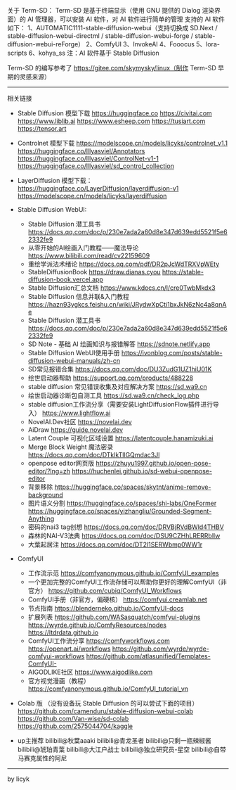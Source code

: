 关于 Term-SD：
Term-SD 是基于终端显示（使用 GNU 提供的 Dialog 渲染界面）的 AI 管理器，可以安装 AI 软件，对 AI 软件进行简单的管理
支持的 AI 软件如下：
1、AUTOMATIC1111-stable-diffusion-webui（支持切换成 SD.Next / stable-diffusion-webui-directml / stable-diffusion-webui-forge / stable-diffusion-webui-reForge）
2、ComfyUI
3、InvokeAI
4、Fooocus
5、lora-scripts
6、kohya_ss
注：AI 软件基于 Stable Diffusion

Term-SD 的编写参考了 https://gitee.com/skymysky/linux（制作 Term-SD 早期的灵感来源）

-----------------------------

相关链接
- Stable Diffusion 模型下载 
    https://huggingface.co
    https://civitai.com
    https://www.liblib.ai
    https://www.esheep.com
    https://tusiart.com
    https://tensor.art
- Controlnet 模型下载
    https://modelscope.cn/models/licyks/controlnet_v1.1
    https://huggingface.co/lllyasviel/Annotators
    https://huggingface.co/lllyasviel/ControlNet-v1-1
    https://huggingface.co/lllyasviel/sd_control_collection
- LayerDiffusion 模型下载：
    https://huggingface.co/LayerDiffusion/layerdiffusion-v1
    https://modelscope.cn/models/licyks/layerdiffusion
 
- Stable Diffusion WebUI:
  - Stable Diffusion 潜工具书
      https://docs.qq.com/doc/p/230e7ada2a60d8e347d639edd5521f5e62332fe9
  - 从零开始的AI绘画入门教程——魔法导论
    https://www.bilibili.com/read/cv22159609
  - 重绘学派法术绪论
      https://docs.qq.com/pdf/DR2pJcWdTRXVpWEty
  - StableDiffusionBook
      https://draw.dianas.cyou
      https://stable-diffusion-book.vercel.app
  - Stable Diffusion汇总文档
      https://www.kdocs.cn/l/cre0TwbMkdx3
  - Stable Diffusion 信息并联&入门教程
      https://hazn93ygkcs.feishu.cn/wiki/JRydwXpCti1bxJkN6zNc4a8qnAe
  - Stable Diffusion 潜工具书
      https://docs.qq.com/doc/p/230e7ada2a60d8e347d639edd5521f5e62332fe9
  - SD Note - 基础 AI 绘画知识与报错解答
      https://sdnote.netlify.app
  - Stable Diffusion WebUI使用手册
      https://ivonblog.com/posts/stable-diffusion-webui-manuals/zh-cn
  - SD常见报错合集
      https://docs.qq.com/doc/DU3ZudG1UZ1hiU01K
  - 绘世启动器帮助
      https://support.qq.com/products/488228
  - stable diffusion 常见错误收集及对应解决方案
      https://sd.wa9.cn
  - 绘世启动器诊断包自测工具
      https://sd.wa9.cn/check_log.php
  - stable diffusion工作流分享（需要安装LightDiffusionFlow插件进行导入）
      https://www.lightflow.ai
  - NovelAI.Dev社区
      https://novelai.dev
  - AiDraw
      https://guide.novelai.dev
  - Latent Couple 可视化区域设置
      https://latentcouple.hanamizuki.ai
  - Merge Block Weight 魔法密录
      https://docs.qq.com/doc/DTklkTllGQmdac3Jl
  - openpose editor网页版
      https://zhuyu1997.github.io/open-pose-editor/?lng=zh
      https://huchenlei.github.io/sd-webui-openpose-editor
  - 背景移除
      https://huggingface.co/spaces/skytnt/anime-remove-background
  - 图片语义分割
      https://huggingface.co/spaces/shi-labs/OneFormer
      https://huggingface.co/spaces/yizhangliu/Grounded-Segment-Anything
  - 密码的nai3 tag创想
      https://docs.qq.com/doc/DRVBjRVdBWld4THBV
  - 森林的NAI-V3法典
      https://docs.qq.com/doc/DSU9CZHhLRERRbllw
  - 大葉起居注
      https://docs.qq.com/doc/DT2l1SERWbmp0WW1r

- ComfyUI
  - 工作流示范
      https://comfyanonymous.github.io/ComfyUI_examples
  - 一个更加完整的ComfyUI工作流存储可以帮助你更好的理解ComfyUI（非官方）
      https://github.com/cubiq/ComfyUI_Workflows
  - ComfyUI手册（非官方，偏硬核）
      https://comfyui.creamlab.net
  - 节点指南
      https://blenderneko.github.io/ComfyUI-docs
  - 扩展列表
      https://github.com/WASasquatch/comfyui-plugins
      https://wyrde.github.io/ComfyResources/nodes
      https://ltdrdata.github.io
  - ComfyUI工作流分享
      https://comfyworkflows.com
      https://openart.ai/workflows
      https://github.com/wyrde/wyrde-comfyui-workflows
      https://github.com/atlasunified/Templates-ComfyUI-
  - AIGODLIKE社区
      https://www.aigodlike.com
  - 官方视觉漫画（教程）
      https://comfyanonymous.github.io/ComfyUI_tutorial_vn

- Colab 版
  （没有设备玩 Stable Diffusion 的可以尝试下面的项目）
    https://github.com/camenduru/stable-diffusion-webui-colab
    https://github.com/Van-wise/sd-colab
    https://github.com/2575044704/kaggle


- up主推荐
    bilibili@秋葉aaaki
    bilibili@青龙圣者
    bilibili@只剩一瓶辣椒酱
    bilibili@琥珀青葉
    bilibili@大江户战士
    bilibili@独立研究员-星空
    bilibili@自带马赛克属性的阿尼

-----------------------------

by licyk
